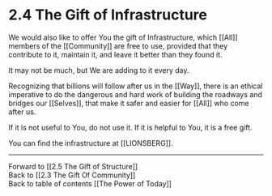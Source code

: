 # 2.4 The Gift of Infrastructure

We would also like to offer You the gift of Infrastructure, which [[All]] members of the [[Community]] are free to use, provided that they contribute to it, maintain it, and leave it better than they found it. 

It may not be much, but We are adding to it every day. 

Recognizing that billions will follow after us in the [[Way]], there is an ethical imperative to do the dangerous and hard work of building the roadways and bridges our [[Selves]], that make it safer and easier for [[All]] who come after us. 

If it is not useful to You, do not use it. If it is helpful to You, it is a free gift.  

You can find the infrastructure at [[LIONSBERG]]. 

___

Forward to [[2.5 The Gift of Structure]]  
Back to [[2.3 The Gift Of Community]]  
Back to table of contents [[The Power of Today]]  